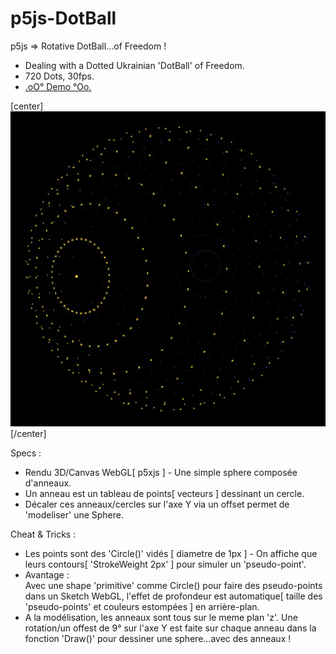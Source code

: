# p5js-DotBall
p5js => Rotative DotBall...of Freedom !

+ Dealing with a Dotted Ukrainian 'DotBall' of Freedom.
+ 720 Dots, 30fps.
+ [.oO° Demo °Oo.](https://captainfurax.github.io/p5js-DotBall/)

[center]![DotBall](https://github.com/CaptainFurax/p5js-DotBall/blob/main/UkrainianDotBall-1.jpg)[/center]

Specs : 
+ Rendu 3D/Canvas WebGL[ p5xjs ] - Une simple sphere composée d'anneaux.
+ Un anneau est un tableau de points[ vecteurs ] dessinant un cercle.
+ Décaler ces anneaux/cercles sur l'axe Y via un offset permet de 'modeliser' une Sphere.

Cheat & Tricks :
+ Les points sont des 'Circle()' vidés [ diametre de 1px ] - On affiche que leurs contours[ 'StrokeWeight 2px' ] pour simuler un 'pseudo-point'.
+ Avantage : <br/>Avec une shape 'primitive' comme Circle() pour faire des pseudo-points dans un Sketch WebGL, l'effet de profondeur est automatique[ taille des 'pseudo-points' et couleurs estompées ] en arrière-plan.
+ A la modélisation, les anneaux sont tous sur le meme plan 'z'. Une rotation/un offest de 9° sur l'axe Y est faite sur chaque anneau dans la fonction 'Draw()' pour dessiner une sphere...avec des anneaux !

